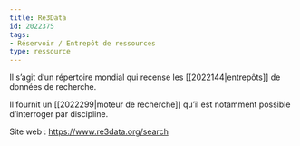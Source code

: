 ```yaml
---
title: Re3Data
id: 2022375
tags:
- Réservoir / Entrepôt de ressources
type: ressource
---
```


Il s’agit d’un répertoire mondial qui recense les [[2022144|entrepôts]] de données de recherche. 

Il fournit un [[2022299|moteur de recherche]] qu’il est notamment possible d’interroger par discipline.

Site web : <https://www.re3data.org/search>

